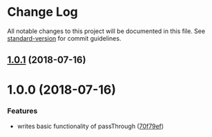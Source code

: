 # Change Log

All notable changes to this project will be documented in this file. See [standard-version](https://github.com/conventional-changelog/standard-version) for commit guidelines.

<a name="1.0.1"></a>

## [1.0.1](https://github.com/schne324/dispatch-pass-through/compare/v1.0.0...v1.0.1) (2018-07-16)

<a name="1.0.0"></a>

# 1.0.0 (2018-07-16)

### Features

- writes basic functionality of passThrough ([70f79ef](https://github.com/schne324/dispatch-pass-through/commit/70f79ef))
